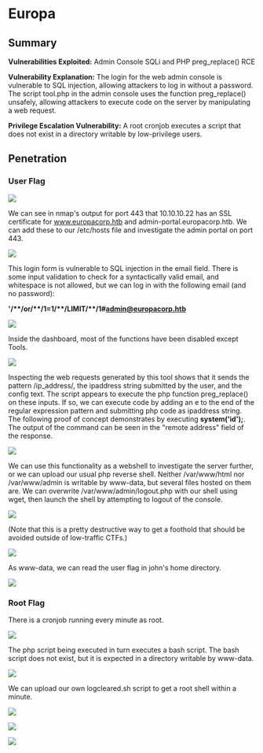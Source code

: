 # Europa

## Summary

**Vulnerabilities Exploited:** Admin Console SQLi and PHP preg_replace() RCE

**Vulnerability Explanation:** The login for the web admin console is vulnerable to SQL injection, allowing attackers to log in without a password. The script tool.php in the admin console uses the function preg_replace() unsafely, allowing attackers to execute code on the server by manipulating a web request.

**Privilege Escalation Vulnerability:** A root cronjob executes a script that does not exist in a directory writable by low-privilege users.

## Penetration

### User Flag

![](screenshots/nmap-tcp.png)

We can see in nmap's output for port 443 that 10.10.10.22 has an SSL certificate for www.europacorp.htb and admin-portal.europacorp.htb. We can add these to our /etc/hosts file and investigate the admin portal on port 443.

![](screenshots/login.png)

This login form is vulnerable to SQL injection in the email field. There is some input validation to check for a syntactically valid email, and whitespace is not allowed, but we can log in with the following email (and no password):

**'/\*\*/or/\*\*/1=1/\*\*/LIMIT/\*\*/1#admin@europacorp.htb**

![](screenshots/dashboard.png)

Inside the dashboard, most of the functions have been disabled except Tools.

![](screenshots/config-generator.png)

Inspecting the web requests generated by this tool shows that it sends the pattern /ip_address/, the ipaddress string submitted by the user, and the config text. The script appears to execute the php function preg_replace() on these inputs. If so, we can execute code by adding an e to the end of the regular expression pattern and submitting php code as ipaddress string. The following proof of concept demonstrates by executing **system('id');**. The output of the command can be seen in the "remote address" field of the response.

![](screenshots/preg-replace-poc.png)

We can use this functionality as a webshell to investigate the server further, or we can upload our usual php reverse shell. Neither /var/www/html nor /var/www/admin is writable by www-data, but several files hosted on them are. We can overwrite /var/www/admin/logout.php with our shell using wget, then launch the shell by attempting to logout of the console.

![](screenshots/preg-replace-exploit.png)

(Note that this is a pretty destructive way to get a foothold that should be avoided outside of low-traffic CTFs.)

![](screenshots/www-proof.png)

As www-data, we can read the user flag in john's home directory.

![](screenshots/user-flag.png)

### Root Flag

There is a cronjob running every minute as root.

![](screenshots/crontab.png)

The php script being executed in turn executes a bash script. The bash script does not exist, but it is expected in a directory writable by www-data.

![](screenshots/clearlogs.png)

We can upload our own logcleared.sh script to get a root shell within a minute.

![](screenshots/logcleared.png)

![](screenshots/download-script.png)

![](screenshots/root-proof.png)